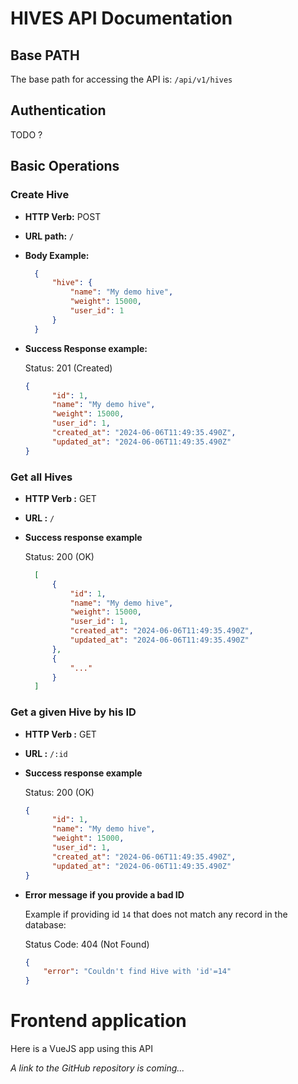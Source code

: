 # HIVES API Documentation

## Base PATH

The base path for accessing the API is: `/api/v1/hives`

## Authentication

TODO ?

## Basic Operations

### Create Hive
- **HTTP Verb:** POST
- **URL path:** `/`
- **Body Example:**
  ```json
	{ 
		"hive": { 
			"name": "My demo hive", 
			"weight": 15000, 
			"user_id": 1 
		}
	}
  ```
- **Success Response example:**

  Status: 201 (Created)
  ```json
  {
		"id": 1,
		"name": "My demo hive", 
		"weight": 15000, 
		"user_id": 1,
		"created_at": "2024-06-06T11:49:35.490Z",
		"updated_at": "2024-06-06T11:49:35.490Z"
  }
  ```

### Get all Hives

- **HTTP Verb :** GET
- **URL :** `/`
- **Success response example**

  Status: 200 (OK)
  ```json
	[
		{
			"id": 1,
			"name": "My demo hive", 
			"weight": 15000, 
			"user_id": 1,
			"created_at": "2024-06-06T11:49:35.490Z",
			"updated_at": "2024-06-06T11:49:35.490Z"
		},
		{
			"..."
		}
	]
  ```

### Get a given Hive by his ID

- **HTTP Verb :** GET
- **URL :** `/:id`
- **Success response example**

  Status: 200 (OK)
  ```json
  {
		"id": 1,
		"name": "My demo hive", 
		"weight": 15000, 
		"user_id": 1,
		"created_at": "2024-06-06T11:49:35.490Z",
		"updated_at": "2024-06-06T11:49:35.490Z"
  }
	```

- **Error message if you provide a bad ID**

	Example if providing id `14` that does not match any record in the database:

	Status Code: 404 (Not Found)
	```json
	{
		"error": "Couldn't find Hive with 'id'=14"
	}
	```

# Frontend application
Here is a VueJS app using this API

_A link to the GitHub repository is coming..._


